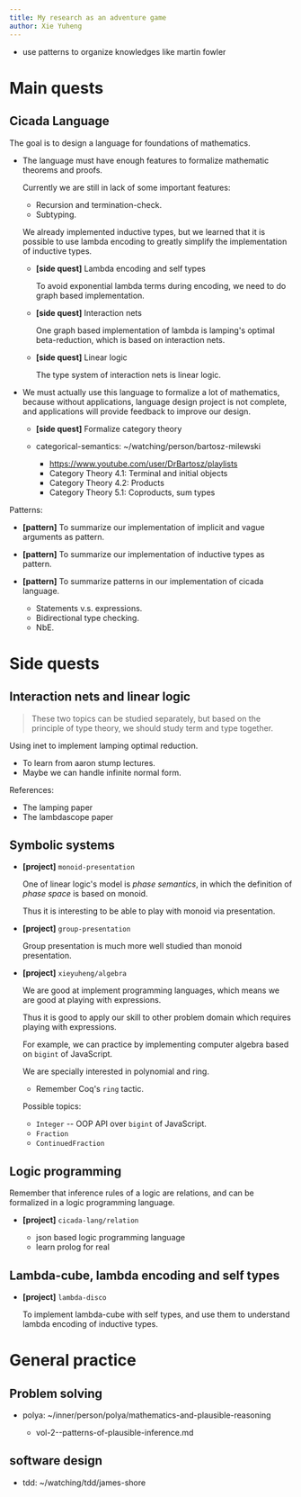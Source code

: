 ```yaml
---
title: My research as an adventure game
author: Xie Yuheng
---
```


- use patterns to organize knowledges like martin fowler

# Main quests

## Cicada Language

The goal is to design a language for foundations of mathematics.

- The language must have enough features to formalize mathematic theorems and proofs.

  Currently we are still in lack of some important features:

  - Recursion and termination-check.
  - Subtyping.

  We already implemented inductive types,
  but we learned that it is possible to use lambda encoding
  to greatly simplify the implementation of inductive types.

  - **[side quest]** Lambda encoding and self types

    To avoid exponential lambda terms during encoding,
    we need to do graph based implementation.

  - **[side quest]** Interaction nets

    One graph based implementation of lambda is lamping's optimal beta-reduction,
    which is based on interaction nets.

  - **[side quest]** Linear logic

    The type system of interaction nets is linear logic.

- We must actually use this language to formalize a lot of mathematics,
  because without applications, language design project is not complete,
  and applications will provide feedback to improve our design.

  - **[side quest]** Formalize category theory

  - categorical-semantics: ~/watching/person/bartosz-milewski

    - https://www.youtube.com/user/DrBartosz/playlists
    - Category Theory 4.1: Terminal and initial objects
    - Category Theory 4.2: Products
    - Category Theory 5.1: Coproducts, sum types

Patterns:

- **[pattern]** To summarize our implementation of implicit and vague arguments as pattern.

- **[pattern]** To summarize our implementation of inductive types as pattern.

- **[pattern]** To summarize patterns in our implementation of cicada language.

  - Statements v.s. expressions.
  - Bidirectional type checking.
  - NbE.

# Side quests

## Interaction nets and linear logic

> These two topics can be studied separately,
> but based on the principle of type theory,
> we should study term and type together.

Using inet to implement lamping optimal reduction.

- To learn from aaron stump lectures.
- Maybe we can handle infinite normal form.

References:

- The lamping paper
- The lambdascope paper

## Symbolic systems

- **[project]** `monoid-presentation`

  One of linear logic's model is *phase semantics*,
  in which the definition of *phase space* is based on monoid.

  Thus it is interesting to be able to play with monoid via presentation.

- **[project]** `group-presentation`

  Group presentation is much more well studied than monoid presentation.

- **[project]** `xieyuheng/algebra`

  We are good at implement programming languages,
  which means we are good at playing with expressions.

  Thus it is good to apply our skill to other problem domain
  which requires playing with expressions.

  For example, we can practice by
  implementing computer algebra based on `bigint` of JavaScript.

  We are specially interested in polynomial and ring.

  - Remember Coq's `ring` tactic.

  Possible topics:

  - `Integer` -- OOP API over `bigint` of JavaScript.
  - `Fraction`
  - `ContinuedFraction`

## Logic programming

Remember that inference rules of a logic are relations,
and can be formalized in a logic programming language.

- **[project]** `cicada-lang/relation`

  - json based logic programming language
  - learn prolog for real

## Lambda-cube, lambda encoding and self types

- **[project]** `lambda-disco`

  To implement lambda-cube with self types,
  and use them to understand lambda encoding of inductive types.

# General practice

## Problem solving

- polya: ~/inner/person/polya/mathematics-and-plausible-reasoning

  - vol-2--patterns-of-plausible-inference.md

## software design

- tdd: ~/watching/tdd/james-shore
